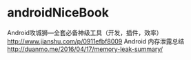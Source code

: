 # androidNiceBook
Android攻城狮—全套必备神级工具（开发，插件，效率） http://www.jianshu.com/p/0911efbf8009
Android 内存泄露总结 http://duanmo.me/2016/04/17/memory-leak-summary/

